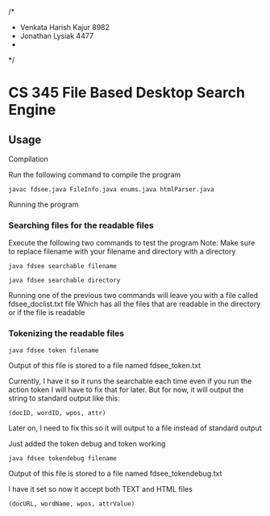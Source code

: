 /*
 * Venkata Harish Kajur 8982
 * Jonathan Lysiak 4477
 *
 */

# CS 345 File Based Desktop Search Engine

## Usage

Compilation

Run the following command to compile the program

```
javac fdsee.java FileInfo.java enums.java htmlParser.java
```

Running the program

### Searching files for the readable files

Execute the following two commands to test the program
Note: Make sure to replace filename with your filename and directory with a directory

```
java fdsee searchable filename
```

```
java fdsee searchable directory
```

Running one of the previous two commands will leave you with a file called fdsee_doclist.txt file
Which has all the files that are readable in the directory or if the file is readable

### Tokenizing the readable files

```
java fdsee token filename
```

Output of this file is stored to a file named fdsee_token.txt

Currently, I have it so it runs the searchable each time even if you run the action token
I will have to fix that for later. But for now, it will output the string to standard output
like this: 

```
(docID, wordID, wpos, attr)    
```

Later on, I need to fix this so it will output to a file instead of standard output

Just added the token debug and token working

```
java fdsee tokendebug filename
```

Output of this file is stored to a file named fdsee_tokendebug.txt

I have it set so now it accept both TEXT and HTML files

```
(docURL, wordName, wpos, attrValue)    
```
